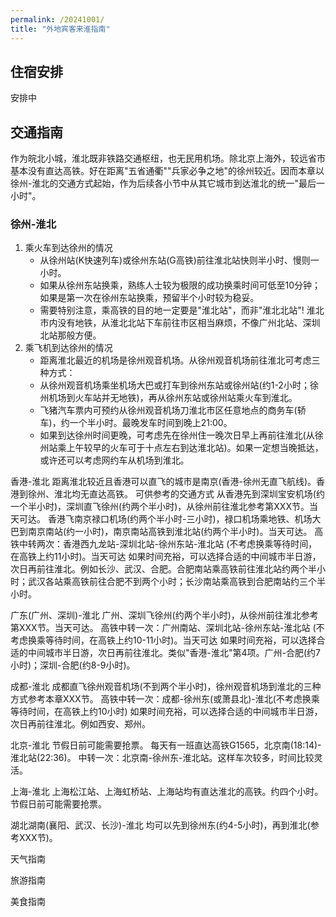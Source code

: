 ```yaml
---
permalink: /20241001/
title: "外地宾客来淮指南"
---
```


## 住宿安排
安排中

## 交通指南
作为皖北小城，淮北既非铁路交通枢纽，也无民用机场。除北京上海外，较远省市基本没有直达高铁。好在距离"五省通衢""兵家必争之地"的徐州较近。因而本章以徐州-淮北的交通方式起始，作为后续各小节中从其它城市到达淮北的统一"最后一小时"。
### 徐州-淮北
1. 乘火车到达徐州的情况    
    - 从徐州站(K快速列车)或徐州东站(G高铁)前往淮北站快则半小时、慢则一小时。    
    - 如果从徐州东站换乘，熟练人士较为极限的成功换乘时间可低至10分钟；如果是第一次在徐州东站换乘，预留半个小时较为稳妥。    
    - 需要特别注意，乘高铁的目的地一定要是"淮北站"，而非"淮北北站"! 淮北市内没有地铁，从淮北北站下车前往市区相当麻烦，不像广州北站、深圳北站那般方便。    
2. 乘飞机到达徐州的情况    
    - 距离淮北最近的机场是徐州观音机场。从徐州观音机场前往淮北可考虑三种方式：
    - 从徐州观音机场乘坐机场大巴或打车到徐州东站或徐州站(约1-2小时；徐州机场到火车站并无地铁)，再从徐州东站或徐州站乘火车到淮北。
    - 飞猪汽车票内可预约从徐州观音机场刀淮北市区任意地点的商务车(轿车)，约一个半小时。最晚发车时间到晚上21:00。
    - 如果到达徐州时间更晚，可考虑先在徐州住一晚次日早上再前往淮北(从徐州站乘上午较早的火车可于十点左右到达淮北站)。如果一定想当晚抵达，或许还可以考虑网约车从机场到淮北。


香港-淮北
距离淮北较近且香港可以直飞的城市是南京(香港-徐州无直飞航线)。香港到徐州、淮北均无直达高铁。
可供参考的交通方式
从香港先到深圳宝安机场(约一个半小时)，深圳直飞徐州(约两个半小时)，从徐州前往淮北参考第XXX节。当天可达。
香港飞南京禄口机场(约两个半小时-三小时)，禄口机场乘地铁、机场大巴到南京南站(约一小时)，南京南站高铁到淮北站(约两个半小时)。当天可达。
高铁中转两次：香港西九龙站-深圳北站-徐州东站-淮北站 (不考虑换乘等待时间，在高铁上约11小时)。当天可达
如果时间充裕，可以选择合适的中间城市半日游，次日再前往淮北。例如长沙、武汉、合肥。合肥南站乘高铁前往淮北站约两个半小时；武汉各站乘高铁前往合肥不到两个小时；长沙南站乘高铁到合肥南站约三个半小时。

广东(广州、深圳)-淮北
广州、深圳飞徐州(约两个半小时)，从徐州前往淮北参考第XXX节。当天可达。
高铁中转一次：广州南站、深圳北站-徐州东站-淮北站 (不考虑换乘等待时间，在高铁上约10-11小时)。当天可达
如果时间充裕，可以选择合适的中间城市半日游，次日再前往淮北。类似"香港-淮北"第4项。广州-合肥(约7小时)；深圳-合肥(约8-9小时)。

成都-淮北
成都直飞徐州观音机场(不到两个半小时)，徐州观音机场到淮北的三种方式参考本章XXX节。
高铁中转一次：成都-徐州东(或萧县北)-淮北(不考虑换乘等待时间，在高铁上约10小时)
如果时间充裕，可以选择合适的中间城市半日游，次日再前往淮北。例如西安、郑州。

北京-淮北
节假日前可能需要抢票。
每天有一班直达高铁G1565，北京南(18:14)-淮北站(22:36)。
中转一次：北京南-徐州东-淮北站。这样车次较多，时间比较灵活。

上海-淮北
上海松江站、上海虹桥站、上海站均有直达淮北的高铁。约四个小时。节假日前可能需要抢票。

湖北湖南(襄阳、武汉、长沙)-淮北
均可以先到徐州东(约4-5小时)，再到淮北(参考XXX节)。




天气指南

旅游指南

美食指南
